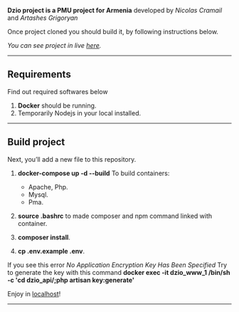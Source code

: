 **Dzio project is a PMU project for Armenia** developed by *Nicolas Cramail* and *Artashes Grigoryan*

Once project cloned you should build it, by following instructions below.

*You can see project in live [here](https://dzio.am/).*

---

## Requirements

Find out required softwares below

1. **Docker** should be running.
2. Temporarily Nodejs in your local installed.

---

## Build project

Next, you’ll add a new file to this repository.

1. **docker-compose up -d --build** To build containers:
    * Apache, Php.
    * Mysql.
    * Pma.

2. **source .bashrc** to made composer and npm command linked with container.
3. **composer install**.
4. **cp .env.example .env**.

If you see this error
*No Application Encryption Key Has Been Specified*
Try to generate the key with this command **docker exec -it dzio_www_1 /bin/sh -c 'cd dzio_api/;php artisan key:generate'** 

Enjoy in [localhost](http://localhost/)!

---